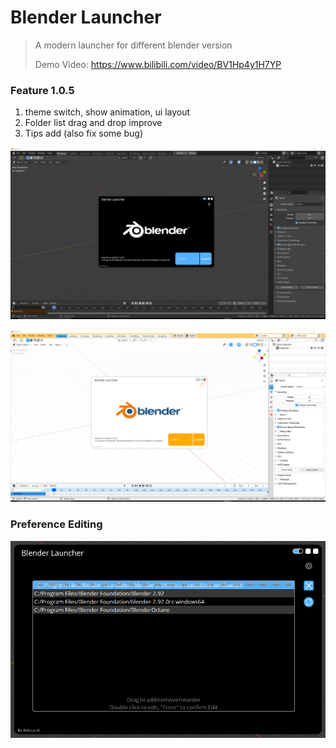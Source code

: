 # Blender Launcher

> A modern launcher for different blender version
>
> Demo Video: https://www.bilibili.com/video/BV1Hp4y1H7YP

### Feature 1.0.5

1. theme switch, show animation, ui layout
2. Folder list drag and drop improve
3. Tips add (also fix some bug)

![image-20210227163146771](README.assets/image-20210227163146771.png)

![image-20210227170105949](README.assets/image-20210227170105949.png)



### Preference Editing

![image-20210227163315879](README.assets/image-20210227163315879.png)
